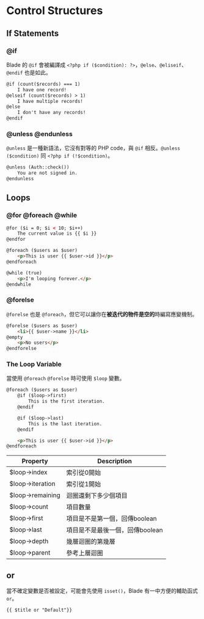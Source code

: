 # Control Structures

## If Statements

### @if

Blade 的 `@if` 會被編譯成 `<?php if ($condition): ?>`，`@else`、`@eliseif`、`@endif` 也是如此。

```html
@if (count($records) === 1)
    I have one record!
@elseif (count($records) > 1)
    I have multiple records!
@else
    I don't have any records!
@endif
```

### @unless @endunless

`@unless` 是一種新語法，它沒有對等的 PHP code，與 `@if` 相反。`@unless ($condition)` 同 `<?php if (!$condition)`。

```html
@unless (Auth::check())
    You are not signed in.
@endunless
```

## Loops

### @for @foreach @while

```html
@for ($i = 0; $i < 10; $i++)
    The current value is {{ $i }}
@endfor

@foreach ($users as $user)
    <p>This is user {{ $user->id }}</p>
@endforeach

@while (true)
    <p>I'm looping forever.</p>
@endwhile
```

### @forelse

`@forelse` 也是 `@foreach`，但它可以讓你在**被迭代的物件是空的**時編寫應變機制。

```html
@forelse ($users as $user)
    <li>{{ $user->name }}</li>
@empty
    <p>No users</p>
@endforelse
```

### The Loop Variable

當使用 `@foreach` `@forelse` 時可使用 `$loop` 變數。

```html
@foreach ($users as $user)
    @if ($loop->first)
        This is the first iteration.
    @endif

    @if ($loop->last)
        This is the last iteration.
    @endif

    <p>This is user {{ $user->id }}</p>
@endforeach
```

| Property         | Description                     |
|------------------|---------------------------------|
| $loop->index     | 索引從0開始                     |
| $loop->iteration | 索引從1開始                     |
| $loop->remaining | 迴圈還剩下多少個項目            |
| $loop->count     | 項目數量                        |
| $loop->first     | 項目是不是第一個，回傳boolean   |
| $loop->last      | 項目是不是最後一個，回傳boolean |
| $loop->depth     | 幾層迴圈的第幾層                |
| $loop->parent    | 參考上層迴圈                    |

## or

當不確定變數是否被設定，可能會先使用 `isset()`，Blade 有一中方便的輔助函式 `or`。
```html
{{ $title or "Default"}}
```
